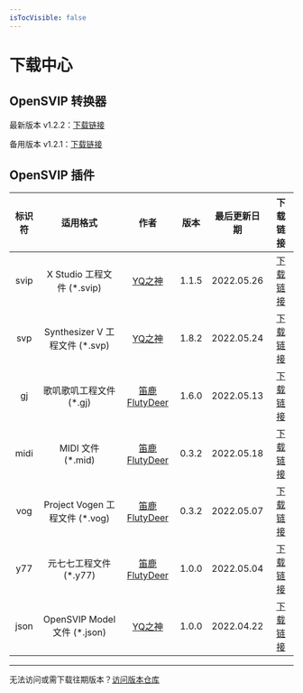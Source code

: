 ```yaml
---
isTocVisible: false
---
```


# 下载中心



## OpenSVIP 转换器

最新版本 v1.2.2：[下载链接](https://openvpi.github.io/home/downloads/opensvip_converter_1.2.2.zip)

备用版本 v1.2.1：[下载链接](https://openvpi.github.io/home/downloads/opensvip_converter_1.2.1.zip)



## OpenSVIP 插件

| 标识符 |            适用格式            |                         作者                          | 版本  | 最后更新日期 |                           下载链接                           |
| :----: | :----------------------------: | :---------------------------------------------------: | :---: | :----------: | :----------------------------------------------------------: |
|  svip  |   X Studio 工程文件 (*.svip)   |    [YQ之神](https://space.bilibili.com/102844209)     | 1.1.5 |  2022.05.26  | [下载链接](https://openvpi.github.io/home/downloads/opensvip_plugin_binsvip_1.1.5.zip) |
|  svp   | Synthesizer V 工程文件 (*.svp) |    [YQ之神](https://space.bilibili.com/102844209)     | 1.8.2 |  2022.05.24  | [下载链接](https://openvpi.github.io/home/downloads/opensvip_plugin_synthv_1.8.2.zip) |
|   gj   |    歌叽歌叽工程文件 (*.gj)     | [笛鹿FlutyDeer](https://space.bilibili.com/386270936) | 1.6.0 |  2022.05.13  | [下载链接](https://openvpi.github.io/home/downloads/opensvip_plugin_gjgj_1.6.0.zip) |
|  midi  |       MIDI 文件 (*.mid)        | [笛鹿FlutyDeer](https://space.bilibili.com/386270936) | 0.3.2 |  2022.05.18  | [下载链接](https://openvpi.github.io/home/downloads/opensvip_plugin_midi_0.3.2.zip) |
|  vog   | Project Vogen 工程文件 (*.vog) | [笛鹿FlutyDeer](https://space.bilibili.com/386270936) | 0.3.2 |  2022.05.07  | [下载链接](https://openvpi.github.io/home/downloads/opensvip_plugin_vogen_0.3.2.zip) |
|  y77   |     元七七工程文件 (*.y77)     | [笛鹿FlutyDeer](https://space.bilibili.com/386270936) | 1.0.0 |  2022.05.04  | [下载链接](https://openvpi.github.io/home/downloads/opensvip_plugin_y77_1.0.0.zip) |
|  json  |  OpenSVIP Model 文件 (*.json)  |    [YQ之神](https://space.bilibili.com/102844209)     | 1.0.0 |  2022.04.22  | [下载链接](https://openvpi.github.io/home/downloads/opensvip_plugin_jsonsvip_1.0.0.zip) |



<hr/>

无法访问或需下载往期版本？[访问版本仓库](https://share.weiyun.com/yMDgO6sz)
